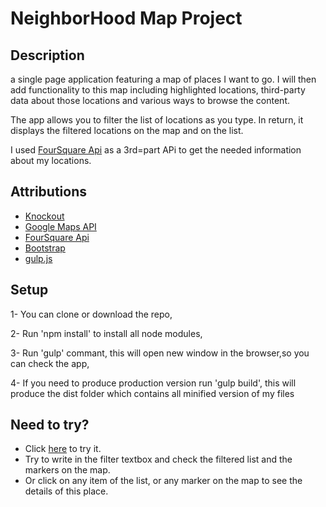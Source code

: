 NeighborHood Map Project
=========================

## Description

a single page application featuring a map of places I want to go. I will then add functionality to this map including highlighted locations, third-party data about those locations and various ways to browse the content.

The app allows you to filter the list of locations as you type. In return, it displays the filtered locations on the map and on the list.

I used [FourSquare Api](https://developer.foursquare.com/) as a 3rd=part APi to get the needed information about my locations.


## Attributions
 
 * [Knockout](http://knockoutjs.com/)
 * [Google Maps API](https://developers.google.com/maps/)
 * [FourSquare Api](https://developer.foursquare.com/)
 * [Bootstrap](https://getbootstrap.com/)
 * [gulp.js](https://gulpjs.com)
 

## Setup

 1- You can clone or download the repo,

 2- Run 'npm install' to install all node modules,

 3- Run  'gulp' commant, this will open new window in the browser,so you can check the app,

 4- If you need to produce production version run 'gulp build', this will produce the dist folder which contains all minified version of my files


## Need to try?

 * Click [here](https://naglaarafa.github.io/Neighborhood-Map-project/src) to try it.
 * Try to write in the filter textbox and check the filtered list and the markers on the map.
 * Or click on any item of the list, or any marker on the map to see the details of this place.
